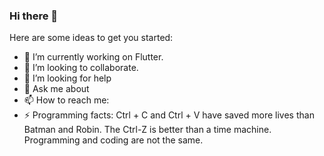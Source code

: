 ### Hi there 👋

Here are some ideas to get you started:

- 🔭 I’m currently working on Flutter.
- 👯 I’m looking to collaborate.
- 🤔 I’m looking for help
- 💬 Ask me about
- 📫 How to reach me:
- ⚡ Programming facts: 
     Ctrl + C and Ctrl + V have saved more lives than Batman and Robin.
     The Ctrl-Z is better than a time machine.
     Programming and coding are not the same.


